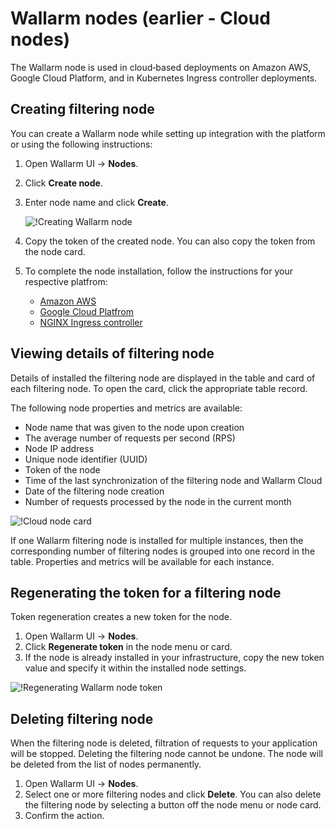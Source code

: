 # Wallarm nodes (earlier - Cloud nodes)

The Wallarm node is used in cloud‑based deployments on Amazon AWS, Google Cloud Platform, and in Kubernetes Ingress controller deployments.

## Creating filtering node

You can create a Wallarm node while setting up integration with the platform or using the following instructions:

1. Open Wallarm UI → **Nodes**.
2. Click **Create node**.
3. Enter node name and click **Create**.

    ![!Creating Wallarm node](../../images/user-guides/nodes/create-cloud-node.png)
4. Copy the token of the created node. You can also copy the token from the node card.
5. To complete the node installation, follow the instructions for your respective platfrom:
    * [Amazon AWS](../../admin-en/installation-ami-en.md)
    * [Google Cloud Platfrom](../../admin-en/installation-gcp-en.md)
    * [NGINX Ingress controller](../../admin-en/installation-kubernetes-en.md)

## Viewing details of filtering node

Details of installed the filtering node are displayed in the table and card of each filtering node. To open the card, click the appropriate table record.

The following node properties and metrics are available:

* Node name that was given to the node upon creation
* The average number of requests per second (RPS)
* Node IP address
* Unique node identifier (UUID)
* Token of the node
* Time of the last synchronization of the filtering node and Wallarm Cloud
* Date of the filtering node creation
* Number of requests processed by the node in the current month

![!Cloud node card](../../images/user-guides/nodes/view-wallarm-node.png)

If one Wallarm filtering node is installed for multiple instances, then the corresponding number of filtering nodes is grouped into one record in the table. Properties and metrics will be available for each instance.

## Regenerating the token for a filtering node

Token regeneration creates a new token for the node. 

1. Open Wallarm UI → **Nodes**.
2. Click **Regenerate token** in the node menu or card.
3. If the node is already installed in your infrastructure, copy the new token value and specify it within the installed node settings.

![!Regenerating Wallarm node token](../../images/user-guides/nodes/generate-new-token.png)

## Deleting filtering node

When the filtering node is deleted, filtration of requests to your application will be stopped. Deleting the filtering node cannot be undone. The node will be deleted from the list of nodes permanently.

1. Open Wallarm UI → **Nodes**.
2. Select one or more filtering nodes and click **Delete**. You can also delete the filtering node by selecting a button off the node menu or node card.
3. Confirm the action.
